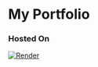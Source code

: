 # My Portfolio

### Hosted On
[![Render](https://img.shields.io/badge/Render-%46E3B7.svg?logo=render&logoColor=white)](https://haolam05.haolam.codes/)
